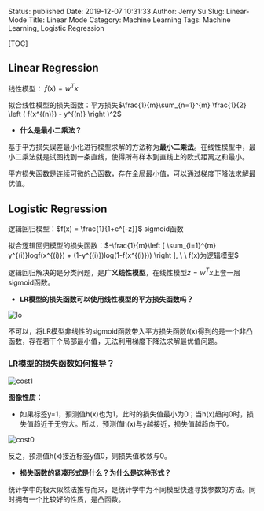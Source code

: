 Status: published
Date: 2019-12-07 10:31:33
Author: Jerry Su
Slug: Linear-Mode
Title: Linear Mode
Category: Machine Learning 
Tags: Machine Learning, Logistic Regression

[TOC]

## Linear Regression

线性模型： $f(x) = w^Tx$

拟合线性模型的损失函数：平方损失$\frac{1}{m}\sum_{n=1}^{m} \frac{1}{2} \left ( f(x^{(n)}) - y^{(n)} \right )^2$

- **什么是最小二乘法？**

基于平方损失误差最小化进行模型求解的方法称为**最小二乘法**。在线性模型中，最小二乘法就是试图找到一条直线，使得所有样本到直线上的欧式距离之和最小。

平方损失函数是连续可微的凸函数，存在全局最小值，可以通过梯度下降法求解最优值。

## Logistic Regression

逻辑回归模型：$f(x) = \frac{1}{1+e^{-z}}$ sigmoid函数

拟合逻辑回归模型的损失函数：$-\frac{1}{m}\left [ \sum_{i=1}^{m} y^{(i)}logf(x^{(i)}) + (1-y^{(i)})log(1-f(x^{(i)})) \right ], \ \ f(x)为逻辑模型$

逻辑回归解决的是分类问题，是**广义线性模型**，在线性模型$z=w^Tx$上套一层sigmoid函数。

- **LR模型的损失函数可以使用线性模型的平方损失函数吗？**

![lo](images/linear_mode/logi.png)

不可以，将LR模型非线性的sigmoid函数带入平方损失函数f(x)得到的是一个非凸函数，存在若干个局部最小值，无法利用梯度下降法求解最优值问题。

###  **LR模型的损失函数如何推导？**

![cost1](images/linear_mode/cost_1.png)

**图像性质：**

- 如果标签y=1，预测值h(x)也为1，此时的损失值最小为0；当h(x)趋向0时，损失值趋近于无穷大。所以，预测值h(x)与y越接近，损失值越趋向于0。

![cost0](images/linear_mode/cost_0.png)

反之，预测值h(x)接近标签y值0，则损失值收敛与0。

- **损失函数的紧凑形式是什么？为什么是这种形式？**


统计学中的极大似然法推导而来，是统计学中为不同模型快速寻找参数的方法。同时拥有一个比较好的性质，是凸函数。
